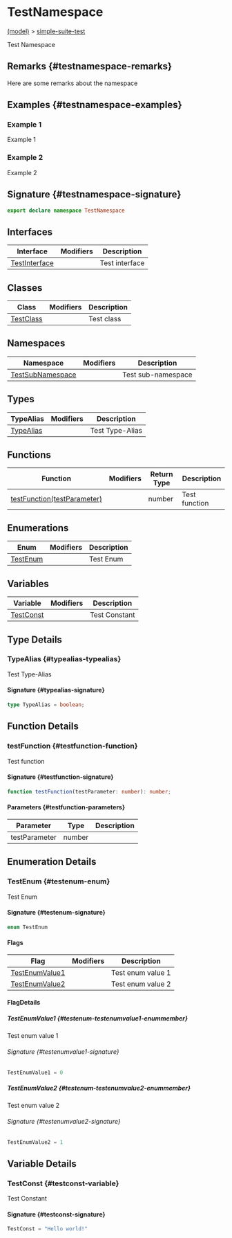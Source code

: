 
# TestNamespace

[(model)](./index) &gt; [simple-suite-test](./simple-suite-test)

Test Namespace

## Remarks {#testnamespace-remarks}

Here are some remarks about the namespace

## Examples {#testnamespace-examples}

### Example 1

Example 1

### Example 2

Example 2

## Signature {#testnamespace-signature}

```typescript
export declare namespace TestNamespace 
```

## Interfaces

|  Interface | Modifiers | Description |
|  --- | --- | --- |
|  [TestInterface](./simple-suite-test/testnamespace/testinterface-interface) |  | Test interface |

## Classes

|  Class | Modifiers | Description |
|  --- | --- | --- |
|  [TestClass](./simple-suite-test/testnamespace/testclass-class) |  | Test class |

## Namespaces

|  Namespace | Modifiers | Description |
|  --- | --- | --- |
|  [TestSubNamespace](./simple-suite-test/testnamespace/testsubnamespace-namespace) |  | Test sub-namespace |

## Types

|  TypeAlias | Modifiers | Description |
|  --- | --- | --- |
|  [TypeAlias](./simple-suite-test/testnamespace-namespace#typealias-typealias) |  | Test Type-Alias |

## Functions

|  Function | Modifiers | Return Type | Description |
|  --- | --- | --- | --- |
|  [testFunction(testParameter)](./simple-suite-test/testnamespace-namespace#testfunction-function) |  | number | Test function |

## Enumerations

|  Enum | Modifiers | Description |
|  --- | --- | --- |
|  [TestEnum](./simple-suite-test/testnamespace-namespace#testenum-enum) |  | Test Enum |

## Variables

|  Variable | Modifiers | Description |
|  --- | --- | --- |
|  [TestConst](./simple-suite-test/testnamespace-namespace#testconst-variable) |  | Test Constant |

## Type Details

### TypeAlias {#typealias-typealias}

Test Type-Alias

#### Signature {#typealias-signature}

```typescript
type TypeAlias = boolean;
```

## Function Details

### testFunction {#testfunction-function}

Test function

#### Signature {#testfunction-signature}

```typescript
function testFunction(testParameter: number): number;
```

#### Parameters {#testfunction-parameters}

|  Parameter | Type | Description |
|  --- | --- | --- |
|  testParameter | number |  |

## Enumeration Details

### TestEnum {#testenum-enum}

Test Enum

#### Signature {#testenum-signature}

```typescript
enum TestEnum 
```

#### Flags

|  Flag | Modifiers | Description |
|  --- | --- | --- |
|  [TestEnumValue1](./simple-suite-test/testnamespace-namespace#testenum-testenumvalue1-enummember) |  | Test enum value 1 |
|  [TestEnumValue2](./simple-suite-test/testnamespace-namespace#testenum-testenumvalue2-enummember) |  | Test enum value 2 |

#### FlagDetails

##### TestEnumValue1 {#testenum-testenumvalue1-enummember}

Test enum value 1

###### Signature {#testenumvalue1-signature}

```typescript
TestEnumValue1 = 0
```

##### TestEnumValue2 {#testenum-testenumvalue2-enummember}

Test enum value 2

###### Signature {#testenumvalue2-signature}

```typescript
TestEnumValue2 = 1
```

## Variable Details

### TestConst {#testconst-variable}

Test Constant

#### Signature {#testconst-signature}

```typescript
TestConst = "Hello world!"
```
